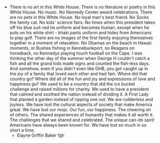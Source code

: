 - There is no art in this White House. There is no literature or 
  poetry in this White House. No music. No Kennedy Center 
  award celebrations. There are no pets in this White House. No 
  loyal man's best friend. No Socks the family cat. No kids' 
  science fairs. No times when this president takes off his blue 
  suit-red tie uniform and becomes human, except when he puts
  on his white shirt - khaki pants uniform and hides from 
  Americans to play golf. There are no images of the first family 
  enjoying themselves together in a moment of relaxation. No 
  Obamas on the beach in Hawaii moments, or Bushes fishing in 
  Kennebunkport, no Reagans on horseback, no Kennedys 
  playing touch football on the Cape. I was thinking the other 
  day of the summer when George H couldn't catch a fish and all 
  the grand kids made signs and counted the fish-less days. And 
  somehow, even if you didn't even like GHB, you got caught up 
  in the joy of a family that loved each other and had fain. Where 
  did that country go? Where did all of the fun and joy and 
  expressions of love and happiness go? We used to be a country 
  that did the ice bucket challenge and raised millions for charity. 
  We used to have a president that calmed and soothed the nation 
  instead of dividing it. A First Lady that planted a garden 
  instead of ripping one out. We are rudderless and joyless. We 
  have lost the cultural aspects of society that make America 
  great. We have lost our mojo. Our fun, our happiness. The 
  cheering on of others. The shared experiences of humanity that 
  makes it all worth it. The challenges that we shared and 
  celebrated. The unique can-do spirit Americans have always 
  been known for. We have lost so much in so short a time.
  - Elayne Griffin Baker
  fgh